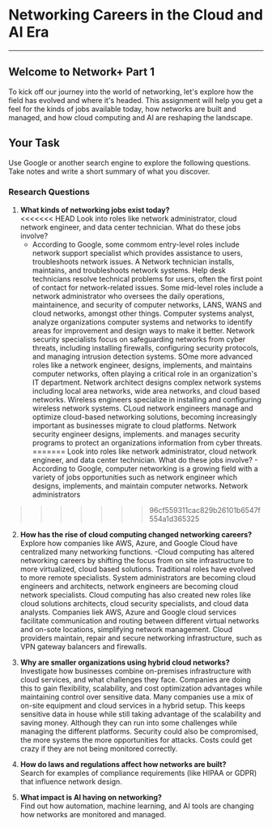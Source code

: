 # Networking Careers in the Cloud and AI Era
***

## Welcome to Network+ Part 1

To kick off our journey into the world of networking, let's explore how the field has evolved and where it's headed. This assignment will help you get a feel for the kinds of jobs available today, how networks are built and managed, and how cloud computing and AI are reshaping the landscape.

## Your Task

Use Google or another search engine to explore the following questions. Take notes and write a short summary of what you discover.

### Research Questions

1. **What kinds of networking jobs exist today?**  
<<<<<<< HEAD
   Look into roles like network administrator, cloud network engineer, and data center technician. What do these jobs involve? 
   - According to Google, some commom entry-level roles include network support specialist which provides assistance to users, troubleshoots network issues. A Network technician installs, maintains, and troubleshoots network systems. Help desk technicians resolve technical problems for users, often the first point of contact for network-related issues.
   Some mid-level roles include a network administrator who oversees the daily operations, maintainence, and security of computer networks, LANS, WANS and cloud networks, amongst other things. Computer systems analyst, analyze organizations computer systems and networks to identify areas for improvement and design ways to make it better. Network security specialists focus on safeguarding networks from cyber threats, including installing firewalls, configuring security protocols, and managing intrusion detection systems. SOme more advanced roles like a network engineer, designs, implements, and maintains computer networks, often playing a critical role in an organization's IT department. Network architect designs complex network systems including local area networks, wide area networks, and cloud based networks.
   Wireless engineers specialize in installing and configuring wireless network systems. CLoud network engineers manage and optimize cloud-based networking solutions, becoming increasingly important as businesses migrate to cloud platforms. Network security engineer designs, implements. and manages security programs to protect an organizations information from cyber threats.
=======
   Look into roles like network administrator, cloud network engineer, and data center technician. What do these jobs involve? - According to Google, computer networking is a growing field with a variety of jobs opportunities such as network engineer which designs, implements, and maintain computer networks. Network administrators
>>>>>>> 96cf559311cac829b26101b6547f554a1d365325

2. **How has the rise of cloud computing changed networking careers?**  
   Explore how companies like AWS, Azure, and Google Cloud have centralized many networking functions.
   -Cloud computing has altered networking careers by shifting the focus from on site infrastructure to more virtualized, cloud based solutions. Traditional roles have evolved to more remote specialists. System  administrators are becoming cloud engineers and architects, network engineers are becoming cloud network specialists. Cloud computing has also created new roles like cloud solutions architects, cloud security specialists, and cloud data analysts.
   Companies liek AWS, Azure and Google cloud services facilitate communication and routing between different virtual networks and on-sote locations, simplifying network management. Cloud providers maintain, repair and secure networking infrastructure, such as VPN gateway balancers and firewalls. 

3. **Why are smaller organizations using hybrid cloud networks?**  
   Investigate how businesses combine on-premises infrastructure with cloud services, and what challenges they face.
   Companies are doing this to gain flexibility, scalability, and cost optimization advantages while maintaining control over sensitive data. Many companies use a mix of on-site equipment and cloud services in a hybrid setup. This keeps sensitive data in house while still taking advantage of the scalability and saving money. Although they can run into some challenges while managing the different platforms. Security could also be compromised, the more systems the more opportunities for attacks. Costs could get crazy if they are not being monitored correctly.

4. **How do laws and regulations affect how networks are built?**  
   Search for examples of compliance requirements (like HIPAA or GDPR) that influence network design.

5. **What impact is AI having on networking?**  
   Find out how automation, machine learning, and AI tools are changing how networks are monitored and managed.


